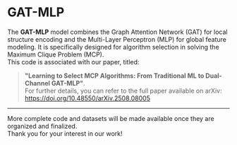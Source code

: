 # GAT-MLP
The **GAT-MLP** model combines the Graph Attention Network (GAT) for local structure encoding and the Multi-Layer Perceptron (MLP) for global feature modeling. It is specifically designed for algorithm selection in solving the Maximum Clique Problem (MCP).  
This code is associated with our paper, titled:  
> **"Learning to Select MCP Algorithms: From Traditional ML to Dual-Channel GAT-MLP"**.  
For further details, you can refer to the full paper available on arXiv:  
https://doi.org/10.48550/arXiv.2508.08005  

---  
More complete code and datasets will be made available once they are organized and finalized.  
Thank you for your interest in our work!
